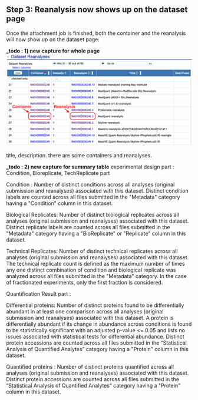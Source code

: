 

## Step 3: Reanalysis now shows up on the dataset page

Once the attachment job is finished, both the container and the reanalysis will now show up on the dataset page:

**_todo : 1) new capture for whole page**
![](img/access_quant_reanalyses/datasetpage_show_list_reanalysis_iprg.png)

title, description. there are some containers and reanalyses.

**_todo : 2) new capture for summary table**
experimental design part : Condition, Bioreplicate, TechReplicate part

Condition : Number of distinct conditions across all analyses (original submission and reanalyses) associated with this dataset. Distinct condition labels are counted across all files submitted in the "Metadata" category having a "Condition" column in this dataset.

Biological Replicates: Number of distinct biological replicates across all analyses (original submission and reanalyses) associated with this dataset. Distinct replicate labels are counted across all files submitted in the "Metadata" category having a "BioReplicate" or "Replicate" column in this dataset.

Technical Replicates: Number of distinct technical replicates across all analyses (original submission and reanalyses) associated with this dataset. The technical replicate count is defined as the maximum number of times any one distinct combination of condition and biological replicate was analyzed across all files submitted in the "Metadata" category. In the case of fractionated experiments, only the first fraction is considered.


Quantification Result part :

Differential proteins: Number of distinct proteins found to be differentially abundant in at least one comparison across all analyses (original submission and reanalyses) associated with this dataset. A protein is differentially abundant if its change in abundance across conditions is found to be statistically significant with an adjusted p-value <= 0.05 and lists no issues associated with statistical tests for differential abundance. Distinct protein accessions are counted across all files submitted in the “Statistical Analysis of Quantified Analytes” category having a "Protein" column in this dataset.

Quantified proteins : Number of distinct proteins quantified across all analyses (original submission and reanalyses) associated with this dataset. Distinct protein accessions are counted across all files submitted in the “Statistical Analysis of Quantified Analytes” category having a "Protein" column in this dataset.
